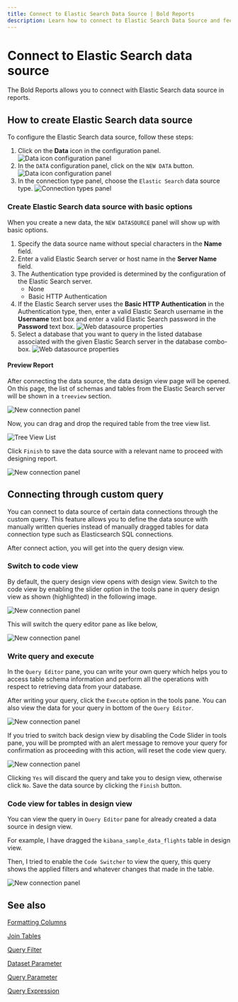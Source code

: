 ```yaml
---
title: Connect to Elastic Search Data Source | Bold Reports
description: Learn how to connect to Elastic Search Data Source and feed data to your RDL reports using Bold Reports Designer.
---
```


# Connect to Elastic Search data source

The Bold Reports allows you to connect with Elastic Search data source in reports.

## How to create Elastic Search data source

To configure the Elastic Search data source, follow these steps:

1. Click on the **Data** icon in the configuration panel.
   ![Data icon configuration panel](/static/assets/on-premise/images/report-designer/manage-data/data-connectors/data-configuration-panel.png)
2. In the `DATA` configuration panel, click on the `NEW DATA` button.
   ![Data icon configuration panel](/static/assets/on-premise/images/report-designer/manage-data/data-connectors/new-data-button.png)
3. In the connection type panel, choose the `Elastic Search` data source type.
   ![Connection types panel](/static/assets/on-premise/images/report-designer/manage-data/elastic-search-data-source/connection-types.png)

### Create Elastic Search data source with basic options

When you create a new data, the `NEW DATASOURCE` panel will show up with basic options.

1. Specify the data source name without special characters in the **Name** field.
2. Enter a valid Elastic Search server or host name in the **Server Name** field.
3. The Authentication type provided is determined by the configuration of the Elastic Search server.
   * None
   * Basic HTTP Authentication
4. If the Elastic Search server uses the **Basic HTTP Authentication** in the Authentication type, then, enter a valid Elastic Search username in the **Username** text box and enter a valid Elastic Search password in the **Password** text box.
   ![Web datasource properties](/static/assets/on-premise/images/report-designer/manage-data/elastic-search-data-source/authentication-type.png)
5. Select a database that you want to query in the listed database associated with the given Elastic Search server in the database combo-box.
   ![Web datasource properties](/static/assets/on-premise/images/report-designer/manage-data/elastic-search-data-source/basic-options.png)

#### Preview Report

After connecting the data source, the data design view page will be opened. On this page, the list of schemas and tables from the Elastic Search server will be shown in a `treeview` section.

![New connection panel](/static/assets/on-premise/images/report-designer/manage-data/elastic-search-data-source/execute-schema.png)

Now, you can drag and drop the required table from the tree view list.

![Tree View List](/static/assets/on-premise/images/report-designer/manage-data/elastic-search-data-source/tree-view-list.png)

Click `Finish` to save the data source with a relevant name to proceed with designing report.

![New connection panel](/static/assets/on-premise/images/report-designer/manage-data/elastic-search-data-source/data-list.png)

## Connecting through custom query

You can connect to data source of certain data connections through the custom query. This feature allows you to define the data source with manually written queries instead of manually dragged tables for data connection type such as Elasticsearch SQL connections.

After connect action, you will get into the query design view.

### Switch to code view

By default, the query design view opens with design view. Switch to the code view by enabling the slider option in the tools pane in query design view as shown (highlighted) in the following image.

![New connection panel](/static/assets/on-premise/images/report-designer/manage-data/data-connectors/code-switcher.png)

This will switch the query editor pane as like below,

![New connection panel](/static/assets/on-premise/images/report-designer/manage-data/elastic-search-data-source/query-mode.png)

### Write query and execute

In the `Query Editor` pane, you can write your own query which helps you to access table schema information and perform all the operations with respect to retrieving data from your database.

After writing your query, click the `Execute` option in the tools pane. You can also view the data for your query in bottom of the `Query Editor`.

![New connection panel](/static/assets/on-premise/images/report-designer/manage-data/elastic-search-data-source/enter-query.png)

If you tried to switch back design view by disabling the Code Slider in tools pane, you will be prompted with an alert message to remove your query for confirmation as proceeding with this action, will reset the code view query.

![New connection panel](/static/assets/on-premise/images/report-designer/manage-data/elastic-search-data-source/switcher-alert.png)

Clicking `Yes` will discard the query and take you to design view, otherwise click `No`. Save the data source by clicking the `Finish` button.

### Code view for tables in design view

You can view the query in `Query Editor` pane for already created a data source in design view.

For example, I have dragged the `kibana_sample_data_flights` table in design view.

Then, I tried to enable the `Code Switcher` to view the query, this query shows the applied filters and whatever changes that made in the table.

![New connection panel](/static/assets/on-premise/images/report-designer/manage-data/elastic-search-data-source/design-to-query.png)

## See also

[Formatting Columns](./../../../transforming-data/formatting-columns/)

[Join Tables](./../../../transforming-data/join-table/)

[Query Filter](./../../../transforming-data/query-filter/)

[Dataset Parameter](./../../../transforming-data/link-a-query-parameter-with-a-report-parameter/)

[Query Parameter](./../../../transforming-data/define-query-parameters/)

[Query Expression](./../../../transforming-data/configure-expression-columns/)